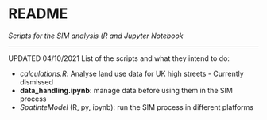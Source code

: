 # README
 

*Scripts for the SIM analysis (R and Jupyter Notebook*

---
UPDATED 04/10/2021
List of the scripts and what they intend to do:
* _calculations.R_: Analyse land use data for UK high streets - Currently dismissed
* __data_handling.ipynb__: manage data before using them in the SIM process
* _SpatInteModel_ (R, py, ipynb): run the SIM process in different platforms